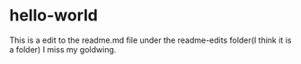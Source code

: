 # hello-world

This is a edit to the readme.md file under the readme-edits folder(I think it is a folder)
I miss my goldwing.

